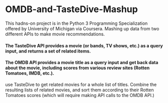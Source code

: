 # OMDB-and-TasteDive-Mashup
This hadns-on project is in the Python 3 Programming Specialization offered by University of Michigan via Coursera. 
Mashing up data from two different APIs to make movie recommendations. 

#### The TasteDive API provides a movie (or bands, TV shows, etc.) as a query input, and returns a set of related items. 
#### The OMDB API provides a movie title as a query input and get back data about the movie, including scores from various review sites (Rotten Tomatoes, IMDB, etc.).

use TasteDive to get related movies for a whole list of titles. Combine the resulting lists of related movies, and sort them according to their Rotten Tomatoes scores (which will require making API calls to the OMDB API.)
